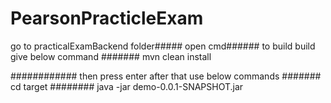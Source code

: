 # PearsonPracticleExam
go to practicalExamBackend folder#####
open cmd######
to build build give below command #######
mvn clean install

############
then press enter 
after that use below commands
#######
cd target
########
java -jar demo-0.0.1-SNAPSHOT.jar
